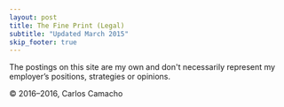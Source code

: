 ```yaml
---
layout: post
title: The Fine Print (Legal)
subtitle: "Updated March 2015"
skip_footer: true
---
```



The postings on this site are my own and don't necessarily represent my 
employer’s positions, strategies or opinions.

&copy; 2016&ndash;2016, Carlos Camacho
